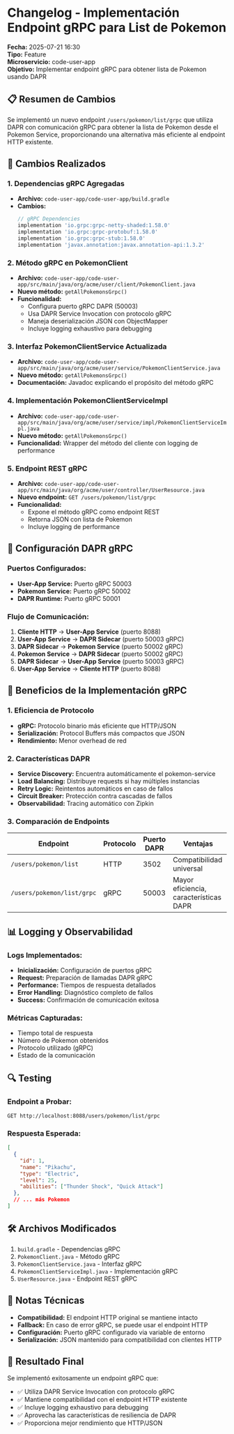 # Changelog - Implementación Endpoint gRPC para List de Pokemon

**Fecha:** 2025-07-21 16:30  
**Tipo:** Feature  
**Microservicio:** code-user-app  
**Objetivo:** Implementar endpoint gRPC para obtener lista de Pokemon usando DAPR

## 📋 **Resumen de Cambios**

Se implementó un nuevo endpoint `/users/pokemon/list/grpc` que utiliza DAPR con comunicación gRPC para obtener la lista de Pokemon desde el Pokemon Service, proporcionando una alternativa más eficiente al endpoint HTTP existente.

## 🔧 **Cambios Realizados**

### **1. Dependencias gRPC Agregadas**
- **Archivo:** `code-user-app/code-user-app/build.gradle`
- **Cambios:**
  ```gradle
  // gRPC Dependencies
  implementation 'io.grpc:grpc-netty-shaded:1.58.0'
  implementation 'io.grpc:grpc-protobuf:1.58.0'
  implementation 'io.grpc:grpc-stub:1.58.0'
  implementation 'javax.annotation:javax.annotation-api:1.3.2'
  ```

### **2. Método gRPC en PokemonClient**
- **Archivo:** `code-user-app/code-user-app/src/main/java/org/acme/user/client/PokemonClient.java`
- **Nuevo método:** `getAllPokemonsGrpc()`
- **Funcionalidad:**
  - Configura puerto gRPC DAPR (50003)
  - Usa DAPR Service Invocation con protocolo gRPC
  - Maneja deserialización JSON con ObjectMapper
  - Incluye logging exhaustivo para debugging

### **3. Interfaz PokemonClientService Actualizada**
- **Archivo:** `code-user-app/code-user-app/src/main/java/org/acme/user/service/PokemonClientService.java`
- **Nuevo método:** `getAllPokemonsGrpc()`
- **Documentación:** Javadoc explicando el propósito del método gRPC

### **4. Implementación PokemonClientServiceImpl**
- **Archivo:** `code-user-app/code-user-app/src/main/java/org/acme/user/service/impl/PokemonClientServiceImpl.java`
- **Nuevo método:** `getAllPokemonsGrpc()`
- **Funcionalidad:** Wrapper del método del cliente con logging de performance

### **5. Endpoint REST gRPC**
- **Archivo:** `code-user-app/code-user-app/src/main/java/org/acme/user/controller/UserResource.java`
- **Nuevo endpoint:** `GET /users/pokemon/list/grpc`
- **Funcionalidad:**
  - Expone el método gRPC como endpoint REST
  - Retorna JSON con lista de Pokemon
  - Incluye logging de performance

## 🎯 **Configuración DAPR gRPC**

### **Puertos Configurados:**
- **User-App Service:** Puerto gRPC 50003
- **Pokemon Service:** Puerto gRPC 50002
- **DAPR Runtime:** Puerto gRPC 50001

### **Flujo de Comunicación:**
1. **Cliente HTTP** → **User-App Service** (puerto 8088)
2. **User-App Service** → **DAPR Sidecar** (puerto 50003 gRPC)
3. **DAPR Sidecar** → **Pokemon Service** (puerto 50002 gRPC)
4. **Pokemon Service** → **DAPR Sidecar** (puerto 50002 gRPC)
5. **DAPR Sidecar** → **User-App Service** (puerto 50003 gRPC)
6. **User-App Service** → **Cliente HTTP** (puerto 8088)

## 🚀 **Beneficios de la Implementación gRPC**

### **1. Eficiencia de Protocolo**
- **gRPC:** Protocolo binario más eficiente que HTTP/JSON
- **Serialización:** Protocol Buffers más compactos que JSON
- **Rendimiento:** Menor overhead de red

### **2. Características DAPR**
- **Service Discovery:** Encuentra automáticamente el pokemon-service
- **Load Balancing:** Distribuye requests si hay múltiples instancias
- **Retry Logic:** Reintentos automáticos en caso de fallos
- **Circuit Breaker:** Protección contra cascadas de fallos
- **Observabilidad:** Tracing automático con Zipkin

### **3. Comparación de Endpoints**

| Endpoint | Protocolo | Puerto DAPR | Ventajas |
|----------|-----------|-------------|----------|
| `/users/pokemon/list` | HTTP | 3502 | Compatibilidad universal |
| `/users/pokemon/list/grpc` | gRPC | 50003 | Mayor eficiencia, características DAPR |

## 📊 **Logging y Observabilidad**

### **Logs Implementados:**
- **Inicialización:** Configuración de puertos gRPC
- **Request:** Preparación de llamadas DAPR gRPC
- **Performance:** Tiempos de respuesta detallados
- **Error Handling:** Diagnóstico completo de fallos
- **Success:** Confirmación de comunicación exitosa

### **Métricas Capturadas:**
- Tiempo total de respuesta
- Número de Pokemon obtenidos
- Protocolo utilizado (gRPC)
- Estado de la comunicación

## 🔍 **Testing**

### **Endpoint a Probar:**
```
GET http://localhost:8088/users/pokemon/list/grpc
```

### **Respuesta Esperada:**
```json
[
  {
    "id": 1,
    "name": "Pikachu",
    "type": "Electric",
    "level": 25,
    "abilities": ["Thunder Shock", "Quick Attack"]
  },
  // ... más Pokemon
]
```

## 🛠 **Archivos Modificados**

1. `build.gradle` - Dependencias gRPC
2. `PokemonClient.java` - Método gRPC
3. `PokemonClientService.java` - Interfaz gRPC
4. `PokemonClientServiceImpl.java` - Implementación gRPC
5. `UserResource.java` - Endpoint REST gRPC

## 📝 **Notas Técnicas**

- **Compatibilidad:** El endpoint HTTP original se mantiene intacto
- **Fallback:** En caso de error gRPC, se puede usar el endpoint HTTP
- **Configuración:** Puerto gRPC configurado via variable de entorno
- **Serialización:** JSON mantenido para compatibilidad con clientes HTTP

## 🎉 **Resultado Final**

Se implementó exitosamente un endpoint gRPC que:
- ✅ Utiliza DAPR Service Invocation con protocolo gRPC
- ✅ Mantiene compatibilidad con el endpoint HTTP existente
- ✅ Incluye logging exhaustivo para debugging
- ✅ Aprovecha las características de resiliencia de DAPR
- ✅ Proporciona mejor rendimiento que HTTP/JSON 